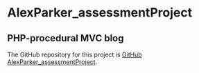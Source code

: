 # AlexParker_assessmentProject
## PHP-procedural MVC blog

The GitHub repository for this project is [GitHub AlexParker_assessmentProject](https://github.com/sabine-xuaitsep/AlexParker_assessmentProject).
